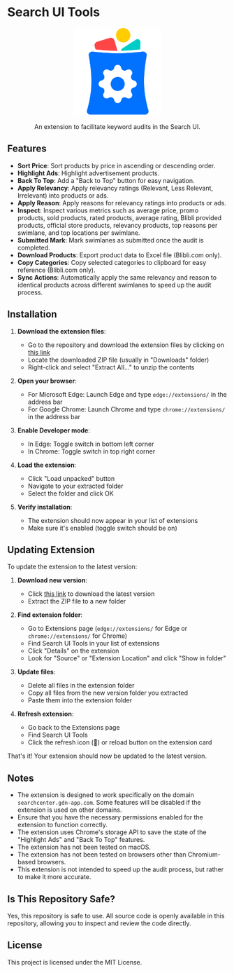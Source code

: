 # Search UI Tools

<p align="center">
    <img src="images/icon350.png" width="200" alt="Search UI Tools"/>
<p>
<p align="center">
    An extension to facilitate keyword audits in the Search UI.
<p>

## Features

- **Sort Price**: Sort products by price in ascending or descending order.
- **Highlight Ads**: Highlight advertisement products.
- **Back To Top**: Add a "Back to Top" button for easy navigation.
- **Apply Relevancy**: Apply relevancy ratings (Relevant, Less Relevant, Irrelevant) into products or ads.
- **Apply Reason**: Apply reasons for relevancy ratings into products or ads.
- **Inspect**: Inspect various metrics such as average price, promo products, sold products, rated products, average rating, Blibli provided products, official store products, relevancy products, top reasons per swimlane, and top locations per swimlane.
- **Submitted Mark**: Mark swimlanes as submitted once the audit is completed.
- **Download Products**: Export product data to Excel file (Blibli.com only).
- **Copy Categories**: Copy selected categories to clipboard for easy reference (Blibli.com only).
- **Sync Actions**: Automatically apply the same relevancy and reason to identical products across different swimlanes to speed up the audit process.

## Installation

1. **Download the extension files**: 
   - Go to the repository and download the extension files by clicking on [this link](https://github.com/faarismuda/Search-UI-Tools/archive/refs/heads/main.zip)
   - Locate the downloaded ZIP file (usually in "Downloads" folder)
   - Right-click and select "Extract All..." to unzip the contents

2. **Open your browser**: 
   - For Microsoft Edge: Launch Edge and type `edge://extensions/` in the address bar
   - For Google Chrome: Launch Chrome and type `chrome://extensions/` in the address bar

3. **Enable Developer mode**:
   - In Edge: Toggle switch in bottom left corner
   - In Chrome: Toggle switch in top right corner

4. **Load the extension**:
   - Click "Load unpacked" button
   - Navigate to your extracted folder
   - Select the folder and click OK

5. **Verify installation**:
   - The extension should now appear in your list of extensions
   - Make sure it's enabled (toggle switch should be on)

## Updating Extension

To update the extension to the latest version:

1. **Download new version**: 
   - Click [this link](https://github.com/faarismuda/Search-UI-Tools/archive/refs/heads/main.zip) to download the latest version
   - Extract the ZIP file to a new folder

2. **Find extension folder**: 
   - Go to Extensions page (`edge://extensions/` for Edge or `chrome://extensions/` for Chrome)
   - Find Search UI Tools in your list of extensions
   - Click "Details" on the extension
   - Look for "Source" or "Extension Location" and click "Show in folder"

3. **Update files**: 
   - Delete all files in the extension folder
   - Copy all files from the new version folder you extracted
   - Paste them into the extension folder

4. **Refresh extension**: 
   - Go back to the Extensions page
   - Find Search UI Tools
   - Click the refresh icon (🔄) or reload button on the extension card

That's it! Your extension should now be updated to the latest version.

## Notes

- The extension is designed to work specifically on the domain `searchcenter.gdn-app.com`. Some features will be disabled if the extension is used on other domains.
- Ensure that you have the necessary permissions enabled for the extension to function correctly.
- The extension uses Chrome's storage API to save the state of the "Highlight Ads" and "Back To Top" features.
- The extension has not been tested on macOS.
- The extension has not been tested on browsers other than Chromium-based browsers.
- This extension is not intended to speed up the audit process, but rather to make it more accurate.

## Is This Repository Safe?

Yes, this repository is safe to use. All source code is openly available in this repository, allowing you to inspect and review the code directly.

## License

This project is licensed under the MIT License.
